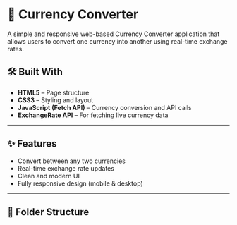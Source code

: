 # 💱 Currency Converter

A simple and responsive web-based Currency Converter application that allows users to convert one currency into another using real-time exchange rates.



## 🛠️ Built With

- **HTML5** – Page structure  
- **CSS3** – Styling and layout  
- **JavaScript (Fetch API)** – Currency conversion and API calls  
- **ExchangeRate API** – For fetching live currency data

---

## ✨ Features

- Convert between any two currencies
- Real-time exchange rate updates
- Clean and modern UI
- Fully responsive design (mobile & desktop)

---

## 📁 Folder Structure

